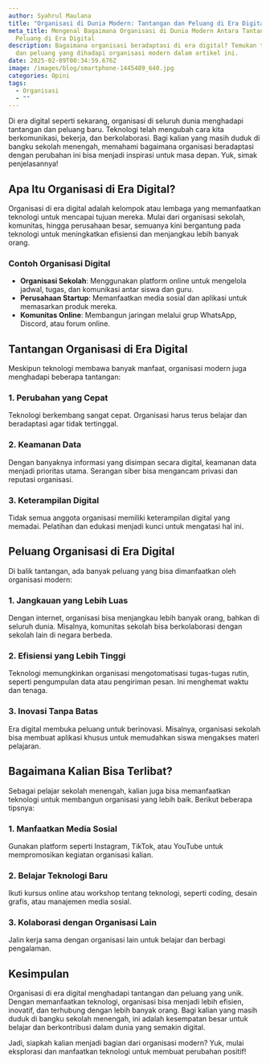 ```yaml
---
author: Syahrul Maulana
title: "Organisasi di Dunia Modern: Tantangan dan Peluang di Era Digital"
meta_title: Mengenal Bagaimana Organisasi di Dunia Modern Antara Tantangan dan
  Peluang di Era Digital
description: Bagaimana organisasi beradaptasi di era digital? Temukan tantangan
  dan peluang yang dihadapi organisasi modern dalam artikel ini.
date: 2025-02-09T00:34:59.676Z
image: /images/blog/smartphone-1445489_640.jpg
categories: Opini
tags:
  - Organisasi
  - ""
---
```

Di era digital seperti sekarang, organisasi di seluruh dunia menghadapi tantangan dan peluang baru. Teknologi telah mengubah cara kita berkomunikasi, bekerja, dan berkolaborasi. Bagi kalian yang masih duduk di bangku sekolah menengah, memahami bagaimana organisasi beradaptasi dengan perubahan ini bisa menjadi inspirasi untuk masa depan. Yuk, simak penjelasannya!

## Apa Itu Organisasi di Era Digital?

Organisasi di era digital adalah kelompok atau lembaga yang memanfaatkan teknologi untuk mencapai tujuan mereka. Mulai dari organisasi sekolah, komunitas, hingga perusahaan besar, semuanya kini bergantung pada teknologi untuk meningkatkan efisiensi dan menjangkau lebih banyak orang.

### Contoh Organisasi Digital
- **Organisasi Sekolah**: Menggunakan platform online untuk mengelola jadwal, tugas, dan komunikasi antar siswa dan guru.
- **Perusahaan Startup**: Memanfaatkan media sosial dan aplikasi untuk memasarkan produk mereka.
- **Komunitas Online**: Membangun jaringan melalui grup WhatsApp, Discord, atau forum online.

## Tantangan Organisasi di Era Digital

Meskipun teknologi membawa banyak manfaat, organisasi modern juga menghadapi beberapa tantangan:

### 1. **Perubahan yang Cepat**
Teknologi berkembang sangat cepat. Organisasi harus terus belajar dan beradaptasi agar tidak tertinggal.

### 2. **Keamanan Data**
Dengan banyaknya informasi yang disimpan secara digital, keamanan data menjadi prioritas utama. Serangan siber bisa mengancam privasi dan reputasi organisasi.

### 3. **Keterampilan Digital**
Tidak semua anggota organisasi memiliki keterampilan digital yang memadai. Pelatihan dan edukasi menjadi kunci untuk mengatasi hal ini.

## Peluang Organisasi di Era Digital

Di balik tantangan, ada banyak peluang yang bisa dimanfaatkan oleh organisasi modern:

### 1. **Jangkauan yang Lebih Luas**
Dengan internet, organisasi bisa menjangkau lebih banyak orang, bahkan di seluruh dunia. Misalnya, komunitas sekolah bisa berkolaborasi dengan sekolah lain di negara berbeda.

### 2. **Efisiensi yang Lebih Tinggi**
Teknologi memungkinkan organisasi mengotomatisasi tugas-tugas rutin, seperti pengumpulan data atau pengiriman pesan. Ini menghemat waktu dan tenaga.

### 3. **Inovasi Tanpa Batas**
Era digital membuka peluang untuk berinovasi. Misalnya, organisasi sekolah bisa membuat aplikasi khusus untuk memudahkan siswa mengakses materi pelajaran.

## Bagaimana Kalian Bisa Terlibat?

Sebagai pelajar sekolah menengah, kalian juga bisa memanfaatkan teknologi untuk membangun organisasi yang lebih baik. Berikut beberapa tipsnya:

### 1. **Manfaatkan Media Sosial**
Gunakan platform seperti Instagram, TikTok, atau YouTube untuk mempromosikan kegiatan organisasi kalian.

### 2. **Belajar Teknologi Baru**
Ikuti kursus online atau workshop tentang teknologi, seperti coding, desain grafis, atau manajemen media sosial.

### 3. **Kolaborasi dengan Organisasi Lain**
Jalin kerja sama dengan organisasi lain untuk belajar dan berbagi pengalaman.

## Kesimpulan

Organisasi di era digital menghadapi tantangan dan peluang yang unik. Dengan memanfaatkan teknologi, organisasi bisa menjadi lebih efisien, inovatif, dan terhubung dengan lebih banyak orang. Bagi kalian yang masih duduk di bangku sekolah menengah, ini adalah kesempatan besar untuk belajar dan berkontribusi dalam dunia yang semakin digital.

Jadi, siapkah kalian menjadi bagian dari organisasi modern? Yuk, mulai eksplorasi dan manfaatkan teknologi untuk membuat perubahan positif!
